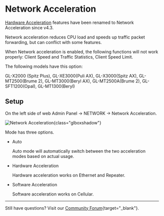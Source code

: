 # Network Acceleration

[Hardware Acceleration](hardware_acceleration.md) features have been renamed to Network Acceleration since v4.3.

Network acceleration reduces CPU load and speeds up traffic packet forwarding, but can conflict with some features.

When Network acceleration is enabled, the following functions will not work properly: Client Speed and Traffic Statistics, Client Speed Limit.

The following models have this option:

GL-X2000 (Spitz Plus), GL-XE3000(Puli AX), GL-X3000(Spitz AX), GL-MT2500(Brume 2), GL-MT3000(Beryl AX), GL-MT2500A(Brume 2), GL-SFT1200(Opal), GL-MT1300(Beryl)

## Setup

On the left side of web Admin Panel -> NETWORK -> Network Acceleration.

![Network Acceleration](https://static.gl-inet.com/docs/router/en/4/tutorials/network_acceleration/network_acceleration.png){class="glboxshadow"}

Mode has three options.

- Auto
    
    Auto mode will automatically switch between the two acceleration modes based on actual usage.

- Hardware Acceleration

    Hardware acceleration works on Ethernet and Repeater.

- Software Acceleration

    Software acceleration works on Cellular.

---

Still have questions? Visit our [Community Forum](https://forum.gl-inet.com){target="_blank"}.
